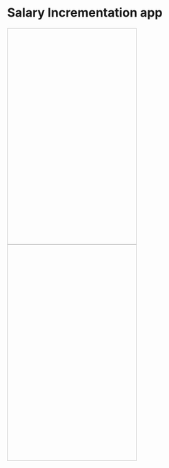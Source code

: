 # Salary Incrementation app


<img scr="https://github.com/Aayush-404/Salary-increment-app/blob/master/Screenshots/Screenshot_20210630_091733.png" width="300" height="500" align="left">

<img scr="https://github.com/Aayush-404/Salary-increment-app/blob/master/Screenshots/Screenshot_20210630_091858.png" width="300" height="500">
